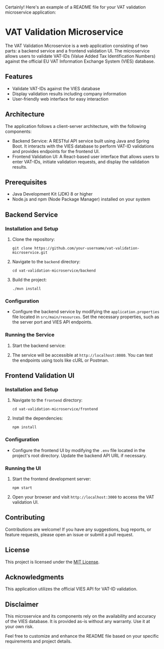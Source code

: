 Certainly! Here's an example of a README file for your VAT validation microservice application:

# VAT Validation Microservice

The VAT Validation Microservice is a web application consisting of two parts: a backend service and a frontend validation UI. The microservice allows users to validate VAT-IDs (Value Added Tax Identification Numbers) against the official EU VAT Information Exchange System (VIES) database.

## Features

- Validate VAT-IDs against the VIES database
- Display validation results including company information
- User-friendly web interface for easy interaction

## Architecture

The application follows a client-server architecture, with the following components:

- Backend Service: A RESTful API service built using Java and Spring Boot. It interacts with the VIES database to perform VAT-ID validations and provides endpoints for the frontend UI.
- Frontend Validation UI: A React-based user interface that allows users to enter VAT-IDs, initiate validation requests, and display the validation results.

## Prerequisites

- Java Development Kit (JDK) 8 or higher
- Node.js and npm (Node Package Manager) installed on your system

## Backend Service

### Installation and Setup

1. Clone the repository:
   ```shell
   git clone https://github.com/your-username/vat-validation-microservice.git
   ```

2. Navigate to the `backend` directory:
   ```shell
   cd vat-validation-microservice/backend
   ```

3. Build the project:
   ```shell
   ./mvn install
   ```

### Configuration

- Configure the backend service by modifying the `application.properties` file located in `src/main/resources`. Set the necessary properties, such as the server port and VIES API endpoints.

### Running the Service

1. Start the backend service:

2. The service will be accessible at `http://localhost:8080`. You can test the endpoints using tools like cURL or Postman.

## Frontend Validation UI

### Installation and Setup

1. Navigate to the `frontend` directory:
   ```shell
   cd vat-validation-microservice/frontend
   ```

2. Install the dependencies:
   ```shell
   npm install
   ```

### Configuration

- Configure the frontend UI by modifying the `.env` file located in the project's root directory. Update the backend API URL if necessary.

### Running the UI

1. Start the frontend development server:
   ```shell
   npm start
   ```

2. Open your browser and visit `http://localhost:3000` to access the VAT validation UI.

## Contributing

Contributions are welcome! If you have any suggestions, bug reports, or feature requests, please open an issue or submit a pull request.

## License

This project is licensed under the [MIT License](LICENSE).

## Acknowledgments

This application utilizes the official VIES API for VAT-ID validation.

## Disclaimer

This microservice and its components rely on the availability and accuracy of the VIES database. It is provided as-is without any warranty. Use it at your own risk.

Feel free to customize and enhance the README file based on your specific requirements and project details.
